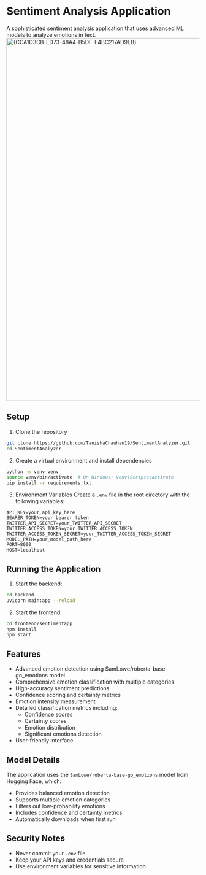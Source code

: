 # Sentiment Analysis Application

A sophisticated sentiment analysis application that uses advanced ML models to analyze emotions in text.
<img width="946" alt="{CCA1D3CB-ED73-48A4-B5DF-F4BC217AD9EB}" src="https://github.com/user-attachments/assets/dc155bab-75f9-41b7-bd34-f29453f44a47" />

## Setup

1. Clone the repository
```bash
git clone https://github.com/TanishaChauhan19/SentimentAnalyzer.git
cd SentimentAnalyzer
```

2. Create a virtual environment and install dependencies
```bash
python -m venv venv
source venv/bin/activate  # On Windows: venv\Scripts\activate
pip install -r requirements.txt
```

3. Environment Variables
Create a `.env` file in the root directory with the following variables:
```
API_KEY=your_api_key_here
BEARER_TOKEN=your_bearer_token
TWITTER_API_SECRET=your_TWITTER_API_SECRET
TWITTER_ACCESS_TOKEN=your_TWITTER_ACCESS_TOKEN
TWITTER_ACCESS_TOKEN_SECRET=your_TWITTER_ACCESS_TOKEN_SECRET
MODEL_PATH=your_model_path_here
PORT=8000
HOST=localhost
```

## Running the Application

1. Start the backend:
```bash
cd backend
uvicorn main:app --reload
```

2. Start the frontend:
```bash
cd frontend/sentimentapp
npm install
npm start
```

## Features

- Advanced emotion detection using SamLowe/roberta-base-go_emotions model
- Comprehensive emotion classification with multiple categories
- High-accuracy sentiment predictions
- Confidence scoring and certainty metrics
- Emotion intensity measurement
- Detailed classification metrics including:
  - Confidence scores
  - Certainty scores
  - Emotion distribution
  - Significant emotions detection
- User-friendly interface

## Model Details
The application uses the `SamLowe/roberta-base-go_emotions` model from Hugging Face, which:
- Provides balanced emotion detection
- Supports multiple emotion categories
- Filters out low-probability emotions
- Includes confidence and certainty metrics
- Automatically downloads when first run

## Security Notes

- Never commit your `.env` file
- Keep your API keys and credentials secure
- Use environment variables for sensitive information
